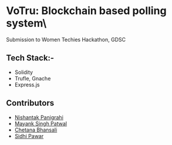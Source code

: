 # VoTru: Blockchain based polling system\
Submission to Women Techies Hackathon, GDSC
## Tech Stack:- 
- Solidity
- Trufle, Gnache
- Express.js

## Contributors 
- [Nishantak Panigrahi](https://github.com/nishantak)
- [Mayank Singh Patwal](https://github.com/m4YnK-7)
- [Chetana Bhansali](https://github.com/Chetanabhansali)
- [Sidhi Pawar](https://github.com/SIDPAWW)
